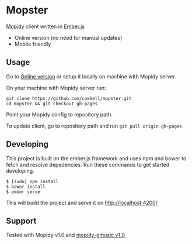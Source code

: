 # Mopster

[Mopidy](https://www.mopidy.com) client written in [Ember.js](http://emberjs.com)

* Online version (no need for manual updates)
* Mobile friendly

## Usage

Go to [Online version](http://mopster.cowbell-labs.com) or setup it locally on machine with Mopidy server.

On your machine with Mopidy server run:
```
git clone https://github.com/cowbell/mopster.git
cd mopster && git checkout gh-pages
```

Point your Mopidy config to repository path.

To update client, go to repository path and run `git pull origin gh-pages`

## Developing

This project is built on the ember.js framework and uses npm and bower to fetch
and resolve depedencies. Run these commands to get started developing.

```
$ [sudo] npm install
$ bower install
$ ember serve
```

This will build the project and serve it on <http://localhost:4200/>

## Support

Tested with Mopidy v1.0 and [mopidy-gmusic v1.0](https://github.com/hechtus/mopidy-gmusic)
